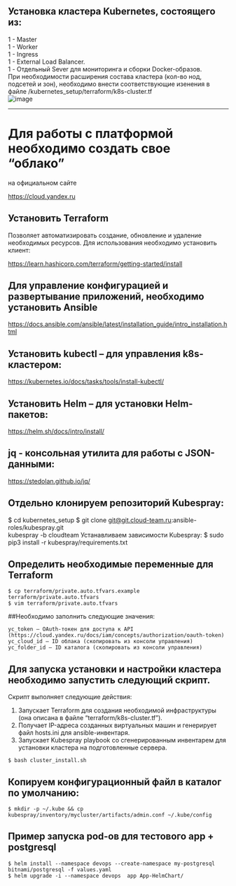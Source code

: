 ## Установка кластера Kubernetes, состоящего из:  
1 - Master  
1 - Worker  
1 - Ingress  
1 - External Load Balancer.   
1 - Отдельный Sever для мониторинга и сборки Docker-образов.  
При необходимости расширения состава кластера (кол-во нод, подсетей и зон), необходимо внести соответствующие изенения в файле
/kubernetes_setup/terraform/k8s-cluster.tf  
![image](https://github.com/Grigorio-Makario/DevOps/assets/119935857/0d9675aa-4888-42d0-b11a-3aefb05b900c)


----------------------------------------------------------
# Для работы с платформой необходимо создать свое “облако” 
на официальном сайте 

https://cloud.yandex.ru

## Установить Terraform 
Позволяет автоматизировать создание, обновление 
и удаление необходимых ресурсов.
Для использования необходимо установить клиент: 

https://learn.hashicorp.com/terraform/getting-started/install

## Для управление конфигурацией и развертывание приложений, необходимо установить Ansible

https://docs.ansible.com/ansible/latest/installation_guide/intro_installation.html

## Установить kubectl – для управления k8s-кластером:

https://kubernetes.io/docs/tasks/tools/install-kubectl/

## Установить Helm – для установки Helm-пакетов:

https://helm.sh/docs/intro/install/

## jq - консольная утилита для работы с JSON-данными:

https://stedolan.github.io/jq/

## Отдельно клонируем репозиторий Kubespray:
$ cd kubernetes_setup
$ git clone git@git.cloud-team.ru:ansible-roles/kubespray.git \
 kubespray -b cloudteam
Устанавливаем зависимости Kubespray:
$ sudo pip3 install -r kubespray/requirements.txt

## Определить необходимые переменные для Terraform
```
$ cp terraform/private.auto.tfvars.example terraform/private.auto.tfvars
$ vim terraform/private.auto.tfvars
```
##Необходимо заполнить следующие значения:
```
yc_token – OAuth-токен для доступа к API 
(https://cloud.yandex.ru/docs/iam/concepts/authorization/oauth-token)
yc_cloud_id – ID облака (скопировать из консоли управления)
yc_folder_id – ID каталога (скопировать из консоли управления)
```

## Для запуска установки и настройки кластера необходимо запустить следующий скрипт.
Скрипт выполняет следующие действия:
1. Запускает Terraform для создания необходимой инфраструктуры (она описана в файле “terraform/k8s-cluster.tf”).
2. Получает IP-адреса созданных виртуальных машин и генерирует файл hosts.ini для ansible-инвентаря.
3. Запускает Kubespray playbook со сгенерированным инвентарем для установки кластера на подготовленные сервера.

```
$ bash cluster_install.sh
```

## Копируем конфигурационный файл в каталог по умолчанию:
```
$ mkdir -p ~/.kube && cp kubespray/inventory/mycluster/artifacts/admin.conf ~/.kube/config
```


## Пример запуска pod-ов для тестового app + postgresql

```
$ helm install --namespace devops --create-namespace my-postgresql bitnami/postgresql -f values.yaml
$ helm upgrade -i --namespace devops  app App-HelmChart/
```
